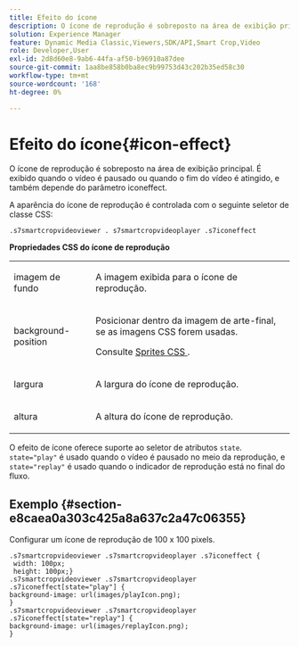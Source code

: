 ```yaml
---
title: Efeito do ícone
description: O ícone de reprodução é sobreposto na área de exibição principal. É exibido quando o vídeo é pausado ou quando o fim do vídeo é atingido, e também depende do parâmetro iconeffect.
solution: Experience Manager
feature: Dynamic Media Classic,Viewers,SDK/API,Smart Crop,Video
role: Developer,User
exl-id: 2d8d60e8-9ab6-44fa-af50-b96910a87dee
source-git-commit: 1aa8be858b0ba8ec9b99753d43c202b35ed58c30
workflow-type: tm+mt
source-wordcount: '168'
ht-degree: 0%

---
```


# Efeito do ícone{#icon-effect}

O ícone de reprodução é sobreposto na área de exibição principal. É exibido quando o vídeo é pausado ou quando o fim do vídeo é atingido, e também depende do parâmetro iconeffect.

<!--<a id="section_061E550C1C1D4DB2BD663A898895B38C"></a>-->

A aparência do ícone de reprodução é controlada com o seguinte seletor de classe CSS:

```
.s7smartcropvideoviewer . s7smartcropvideoplayer .s7iconeffect
```

**Propriedades CSS do ícone de reprodução**

<table id="table_C48C56E696304C9BAFEE71BA9EA9A174"> 
 <tbody> 
  <tr> 
   <td colname="col1"> <p> <span class="codeph"> imagem de fundo </span> </p> </td> 
   <td colname="col2"> <p> A imagem exibida para o ícone de reprodução. </p> </td> 
  </tr> 
  <tr> 
   <td colname="col1"> <p> <span class="codeph"> background-position </span> </p> </td> 
   <td colname="col2"> <p> Posicionar dentro da imagem de arte-final, se as imagens CSS forem usadas. </p> <p>Consulte <a href="../../../c-html5-aem-asset-viewers/c-html5-aem-smartcropvideo/c-html5-aem-smartcropvideo-viewer-customizingviewer/c-html5-aem-smartcropvideo-customizingviewer.md#section-9b6d8d601cb441d08214dada7bb4eddc" format="dita" scope="local"> Sprites CSS </a>. </p> </td> 
  </tr> 
  <tr> 
   <td colname="col1"> <p> <span class="codeph"> largura </span> </p> </td> 
   <td colname="col2"> <p> A largura do ícone de reprodução. </p> </td> 
  </tr> 
  <tr> 
   <td colname="col1"> <p> <span class="codeph"> altura </span> </p> </td> 
   <td colname="col2"> <p>A altura do ícone de reprodução. </p> </td> 
  </tr> 
 </tbody> 
</table>

O efeito de ícone oferece suporte ao seletor de atributos `state`. `state="play"` é usado quando o vídeo é pausado no meio da reprodução, e `state="replay"` é usado quando o indicador de reprodução está no final do fluxo.

## Exemplo {#section-e8caea0a303c425a8a637c2a47c06355}

Configurar um ícone de reprodução de 100 x 100 pixels.

```
.s7smartcropvideoviewer .s7smartcropvideoplayer .s7iconeffect { 
 width: 100px; 
 height: 100px;} 
.s7smartcropvideoviewer .s7smartcropvideoplayer .s7iconeffect[state="play"] { 
background-image: url(images/playIcon.png); 
} 
.s7smartcropvideoviewer .s7smartcropvideoplayer .s7iconeffect[state="replay"] { 
background-image: url(images/replayIcon.png); 
}
```
